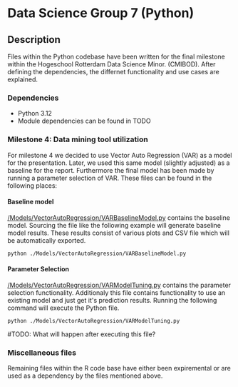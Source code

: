 # Data Science Group 7 (Python)
## Description

Files within the Python codebase have been written for the final milestone within the Hogeschool Rotterdam Data Science Minor. (CMIBOD). After defining the dependencies, the differnet functionality and use cases are explained. 

### Dependencies

* Python 3.12
* Module dependencies can be found in TODO

### Milestone 4: Data mining tool utilization

For milestone 4 we decided to use Vector Auto Regression (VAR) as a model for the presentation. Later, we used this same model (slightly adjusted) as a baseline for the report. Furthermore the final model has been made by running a parameter selection of VAR. These files can be found in the following places:

#### Baseline model
[/Models/VectorAutoRegression/VARBaselineModel.py](Models/VectorAutoRegression/VARBaselineModel.py) contains the baseline model. Sourcing the file like the following example will generate baseline model results. These results consist of various plots and CSV file which will be automatically exported.

```
python ./Models/VectorAutoRegression/VARBaselineModel.py
```

#### Parameter Selection
[/Models/VectorAutoRegression/VARModelTuning.py](Models/VectorAutoRegression/VARModelTuning.py) contains the parameter selection functionality. Additionaly this file contains functionality to use an existing model and just get it's prediction results.
Running the following command will execute the Python file.
```
python ./Models/VectorAutoRegression/VARModelTuning.py
```
#TODO: What will happen after executing this file?

### Miscellaneous files
Remaining files within the R code base have either been expiremental or are used as a dependency by the files mentioned above.